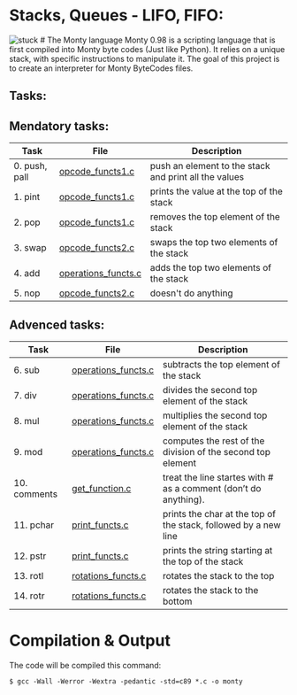 # Stacks, Queues - LIFO, FIFO:
<img src="https://techvidvan.com/tutorials/wp-content/uploads/sites/2/2021/07/Insertion-in-Stack.jpg" alt = "stuck"/>
# The Monty language
Monty 0.98 is a scripting language that is first compiled into Monty byte codes (Just like Python). It relies on a unique stack, with specific instructions to manipulate it. The goal of this project is to create an interpreter for Monty ByteCodes files.

## Tasks:
## Mendatory tasks:
| Task                         | File                                        | Description                                           |
| ---------------------------- | ------------------------------------------- | ----------------------------------------------------- |
| 0. push, pall                | [opcode_functs1.c](./opcode_functs1.c)      | push an element to the stack and print all the values |
| 1. pint                      | [opcode_functs1.c](./opcode_functs1.c)      | prints the value at the top of the stack              |
| 2. pop                       | [opcode_functs1.c](./opcode_functs1.c)      | removes the top element of the stack                  |
| 3. swap                      | [opcode_functs2.c](./opcode_functs2.c)      | swaps the top two elements of the stack               |
| 4. add                       | [operations_functs.c](./operations_functs.c)| adds the top two elements of the stack                |
| 5. nop                       | [opcode_functs2.c](./opcode_functs2.c)      | doesn't do anything                                   |

## Advenced tasks:
| Task                         | File                                               | Description                                                    |
| ---------------------------- | -------------------------------------------------- | -------------------------------------------------------------- |
| 6. sub                       | [operations_functs.c](./operations_functs.c)       | subtracts the top element of the stack                         |
| 7. div                       | [operations_functs.c](./operations_functs.c)       | divides the second top element of the stack                    |
| 8. mul                       | [operations_functs.c](./operations_functs.c)       | multiplies the second top element of the stack                 |
| 9. mod                       | [operations_functs.c](./operations_functs.c)       | computes the rest of the division of the second top element    |
| 10. comments                 | [get_function.c](./get_function.c)                 | treat the line startes with # as a comment (don’t do anything).|
| 11. pchar                    | [print_functs.c](./print_functs.c)                 | prints the char at the top of the stack, followed by a new line|
| 12. pstr                     | [print_functs.c](./print_functs.c)                 | prints the string starting at the top of the stack             |
| 13. rotl                     | [rotations_functs.c](./rotations_functs.c)         | rotates the stack to the top                                   |
| 14. rotr                     | [rotations_functs.c](./rotations_functs.c)         | rotates the stack to the bottom                                |


# Compilation & Output
The code will be compiled this command:
```
$ gcc -Wall -Werror -Wextra -pedantic -std=c89 *.c -o monty
```
